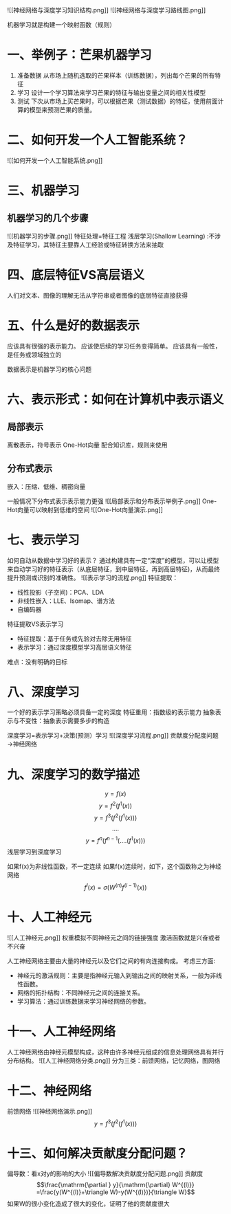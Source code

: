 ![[神经网络与深度学习知识结构.png]]
![[神经网络与深度学习路线图.png]]

机器学习就是构建一个映射函数（规则）
# 一、举例子：芒果机器学习
1. 准备数据
从市场上随机选取的芒果样本（训练数据），列出每个芒果的所有特征
2. 学习
设计一个学习算法来学习芒果的特征与输出变量之间的相关性模型
3. 测试
下次从市场上买芒果时，可以根据芒果（测试数据）的特征，使用前面计算的模型来预测芒果的质量。
# 二、如何开发一个人工智能系统？
![[如何开发一个人工智能系统.png]]
# 三、机器学习
## 机器学习的几个步骤
![[机器学习的步骤.png]]
特征处理=特征工程
浅层学习(Shallow Learning) :不涉及特征学习，其特征主要靠人工经验或特征转换方法来抽取

# 四、底层特征VS高层语义
人们对文本、图像的理解无法从字符串或者图像的底层特征直接获得

# 五、什么是好的数据表示
应该具有很强的表示能力。
应该使后续的学习任务变得简单。
应该具有一般性，是任务或领域独立的

数据表示是机器学习的核心问题

# 六、表示形式：如何在计算机中表示语义
## 局部表示
离散表示，符号表示
One-Hot向量
配合知识库，规则来使用
## 分布式表示
嵌入：压缩、低维、稠密向量

一般情况下分布式表示表示能力更强
![[局部表示和分布表示举例子.png]]
One-Hot向量可以映射到低维的空间
![[One-Hot向量演示.png]]
# 七、表示学习
如何自动从数据中学习好的表示？
通过构建具有一定“深度”的模型，可以让模型来自动学习好的特征表示（从底层特征，到中层特征，再到高层特征)，从而最终提升预测或识别的准确性。
![[表示学习的流程.png]]
特征提取：
* 线性投影（子空间)：PCA、LDA
* 非线性嵌入：LLE、Isomap、谱方法
* 自编码器

特征提取VS表示学习
* 特征提取：基于任务或先验对去除无用特征
* 表示学习：通过深度模型学习高层语义特征

难点：没有明确的目标

# 八、深度学习
一个好的表示学习策略必须具备一定的深度
特征重用：指数级的表示能力
抽象表示与不变性：抽象表示需要多步的构造

深度学习=表示学习+决策(预测）学习
![[深度学习流程.png]]
贡献度分配度问题→神经网络

# 九、深度学习的数学描述
$$y=f(x)$$
$$y=f^2(f^1(x))$$
$$y=f^3(f^2(f^1(x)))$$
$$....$$
$$y=f^n(f^{n-1}(....(f^1(x)))$$
浅层学习到深度学习

如果f(x)为非线性函数，不一定连续
如果f(x)连续时，如下，这个函数称之为神经网络
$$f^l(x)=σ(W^{(n)}f^{(l-1)}(x))$$
# 十、人工神经元
![[人工神经元.png]]
权重模拟不同神经元之间的链接强度
激活函数就是兴奋或者不兴奋

人工神经网络主要由大量的神经元以及它们之间的有向连接构成。
考虑三方面:
* 神经元的激活规则：主要是指神经元输入到输出之间的映射关系，一般为非线性函数。
* 网络的拓扑结构：不同神经元之间的连接关系。
* 学习算法：通过训练数据来学习神经网络的参数。

# 十一、人工神经网络
人工神经网络由神经元模型构成，这种由许多神经元组成的信息处理网络具有并行分布结构。
![[人工神经网络分类.png]]
分为三类：前馈网络，记忆网络，图网络
# 十二、神经网络
前馈网络
![[神经网络演示.png]]
$$y=f^3(f^2(f^1(x)))$$
# 十三、如何解决贡献度分配问题？
偏导数：看x对y的影响的大小
![[偏导数解决贡献度分配问题.png]]
贡献度
$$\frac{\mathrm{\partial } y}{\mathrm{\partial} W^{(l)}} =\frac{y(W^{(l)}+\triangle W)-y(W^{(l)})}{\triangle W}$$
如果W的很小变化造成了很大的变化，证明了他的贡献度很大

